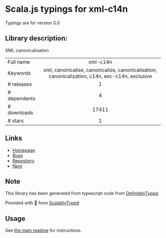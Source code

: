 
# Scala.js typings for xml-c14n

Typings are for version 0.0

## Library description:
XML canonicalisation

|                    |                 |
| ------------------ | :-------------: |
| Full name          | xml-c14n |
| Keywords           | xml, canonicalise, canonicalize, canonicalisation, canonicalization, c14n, exc-c14n, exclusive |
| # releases         | 1 |
| # dependents       | 4 |
| # downloads        | 17411 |
| # stars            | 1 |

## Links
- [Homepage](https://github.com/deoxxa/xml-c14n#readme)
- [Bugs](https://github.com/deoxxa/xml-c14n/issues)
- [Repository](https://github.com/deoxxa/xml-c14n)
- [Npm](https://www.npmjs.com/package/xml-c14n)
    


## Note
This library has been generated from typescript code from [DefinitelyTyped](https://definitelytyped.org).

Provided with :purple_heart: from [ScalablyTyped](https://github.com/oyvindberg/ScalablyTyped)

## Usage
See [the main readme](../../readme.md) for instructions.


